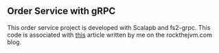## Order Service with gRPC

This order service project is developed with Scalapb and fs2-grpc. This code is associated with [this](https://blog.rockthejvm.com/) article written by me on the rockthejvm.com blog.